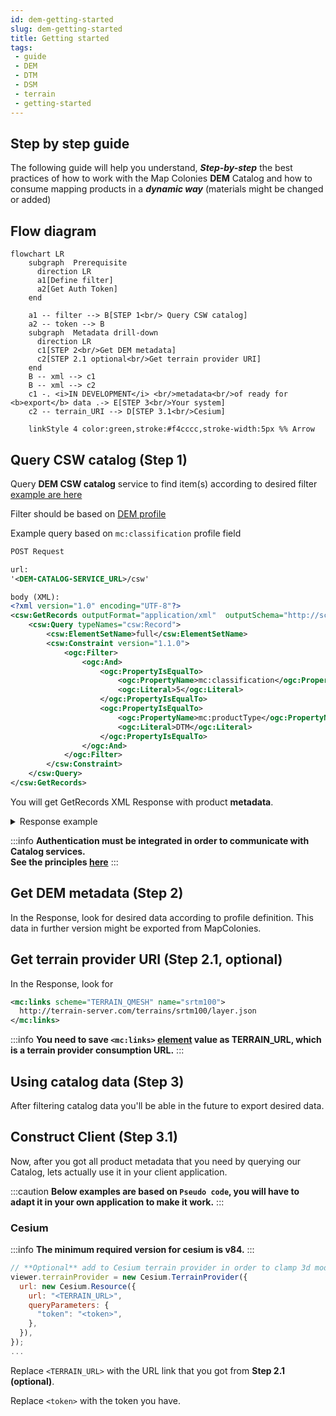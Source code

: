 ```yaml
---
id: dem-getting-started
slug: dem-getting-started
title: Getting started
tags:
 - guide
 - DEM
 - DTM
 - DSM
 - terrain
 - getting-started
---
```


## Step by step guide
The following guide will help you understand, ***Step-by-step*** the best practices of how to work with the Map Colonies **DEM** Catalog and how to consume mapping products in a ***dynamic way*** (materials might be changed or added)

## Flow diagram
```mermaid
flowchart LR
    subgraph  Prerequisite
      direction LR
      a1[Define filter]
      a2[Get Auth Token]
    end

    a1 -- filter --> B[STEP 1<br/> Query CSW catalog]
    a2 -- token --> B
    subgraph  Metadata drill-down
      direction LR
      c1[STEP 2<br/>Get DEM metadata]
      c2[STEP 2.1 optional<br/>Get terrain provider URI]
    end
    B -- xml --> c1
    B -- xml --> c2
    c1 -. <i>IN DEVELOPMENT</i> <br/>metadata<br/>of ready for <b>export</b> data .-> E[STEP 3<br/>Your system]
    c2 -- terrain_URI --> D[STEP 3.1<br/>Cesium]

    linkStyle 4 color:green,stroke:#f4cccc,stroke-width:5px %% Arrow 
```

## Query CSW catalog (Step 1)
Query **DEM CSW catalog** service to find item(s) according to desired filter [example are here](/docs/ogc/protocols/examples/ogc-csw-examples)

Filter should be based on [DEM profile](/docs/MapColonies/DEM/Services/catalog/catalog-profile-v1)

Example query based on `mc:classification` profile field
```xml title="GetRecords Request"
POST Request

url:
'<DEM-CATALOG-SERVICE_URL>/csw'

body (XML):
<?xml version="1.0" encoding="UTF-8"?>
<csw:GetRecords outputFormat="application/xml"  outputSchema="http://schema.mapcolonies.com/dem" resultType="results" service="CSW" version="2.0.2" startPosition="1" maxRecords="200" xmlns:mc="http://schema.mapcolonies.com/dem" xmlns:csw="http://www.opengis.net/cat/csw/2.0.2" xmlns:ogc="http://www.opengis.net/ogc">
    <csw:Query typeNames="csw:Record">
        <csw:ElementSetName>full</csw:ElementSetName>
        <csw:Constraint version="1.1.0">
            <ogc:Filter>
                <ogc:And>
                    <ogc:PropertyIsEqualTo>
                        <ogc:PropertyName>mc:classification</ogc:PropertyName>
                        <ogc:Literal>5</ogc:Literal>
                    </ogc:PropertyIsEqualTo>
                    <ogc:PropertyIsEqualTo>
                        <ogc:PropertyName>mc:productType</ogc:PropertyName>
                        <ogc:Literal>DTM</ogc:Literal>
                    </ogc:PropertyIsEqualTo>
                </ogc:And>
            </ogc:Filter>
        </csw:Constraint>
    </csw:Query>
</csw:GetRecords>
```

You will get GetRecords XML Response with product **metadata**.

<details>
  <summary>Response example</summary>

```xml title="Search Results Example"
    <?xml version="1.0" encoding="UTF-8"?>
    <csw:GetRecordsResponse xmlns:csw="http://www.opengis.net/cat/csw/2.0.2" xmlns:dc="http://purl.org/dc/elements/1.1/" xmlns:dct="http://purl.org/dc/terms/" xmlns:gmd="http://www.isotc211.org/2005/gmd" xmlns:gml="http://www.opengis.net/gml" xmlns:mc="http://schema.mapcolonies.com/dem" xmlns:ows="http://www.opengis.net/ows" xmlns:xs="http://www.w3.org/2001/XMLSchema" xmlns:xsi="http://www.w3.org/2001/XMLSchema-instance" version="2.0.2" xsi:schemaLocation="http://www.opengis.net/cat/csw/2.0.2 http://schemas.opengis.net/csw/2.0.2/CSW-discovery.xsd">
    <csw:SearchStatus timestamp="2022-03-27T06:45:54Z" />
    <csw:SearchResults numberOfRecordsMatched="2" numberOfRecordsReturned="2" nextRecord="0" recordSchema="http://schema.mapcolonies.com/dem" elementSet="full">
        <mc:MCDEMRecord>
            <mc:accuracyLEP90>999.0</mc:accuracyLEP90>
            <mc:classification>5</mc:classification>
            <mc:footprint>{"type":"Polygon","coordinates":[[[31.2603,33.4345],[31.2603,34.4888],[32.3353,34.4888],[32.3353,33.4345],[31.2603,33.4345]]]}</mc:footprint>
            <mc:geographicArea>ישראל</mc:geographicArea>
            <mc:maxHorizontalAccuracyCE90>999.0</mc:maxHorizontalAccuracyCE90>
            <mc:id>c2bbeeee-6081-4e69-918c-287f48ea244d</mc:id>
            <mc:links scheme="WMTS_LAYER" name="" description="">http://dem-server/15211-65da-4523-9d6f-08016ad51b0d....</mc:links>
            <mc:producerName>DAVID</mc:producerName>
            <mc:productBBox>31.2603,33.4345,32.3353,34.4888</mc:productBBox>
            <mc:productId>c2bbeeee-6081-4e69-918c-287f48ea244d</mc:productId>
            <mc:productName>מודל פריז</mc:productName>
            <mc:productType>DTM</mc:productType>
            <mc:productVersion>1</mc:productVersion>
            <mc:productionMethod>photogrammetric</mc:productionMethod>
            <mc:productionSystem>P-30</mc:productionSystem>
            <mc:productionSystemVersion>1</mc:productionSystemVersion>
            <mc:region>צפון</mc:region>
            <mc:sensors>sensor1</mc:sensors>
            <mc:imagingTimeEndUTC>2022-06-15T10:39:00Z</mc:imagingTimeEndUTC>
            <mc:imagingTimeBeginUTC>2022-06-15T10:39:00Z</mc:imagingTimeBeginUTC>
            <mc:SRS>4567</mc:SRS>
            <mc:SRSName>WGS24GEO</mc:SRSName>
            <mc:type>RECORD_DEM</mc:type>
            <ows:BoundingBox crs="urn:x-ogc:def:crs:EPSG:6.11:4326" dimensions="2">
                <ows:LowerCorner>33.4345 31.2603</ows:LowerCorner>
                <ows:UpperCorner>34.4888 32.3353</ows:UpperCorner>
            </ows:BoundingBox>
        </mc:MCDEMRecord>
        <mc:MCDEMRecord>
            <mc:accuracyLEP90>999.0</mc:accuracyLEP90>
            <mc:classification>6</mc:classification>
            <mc:creationDateUTC>2022-06-15</mc:creationDateUTC>
            <mc:description>srtm100</mc:description>
            <mc:footprint>{"type":"Polygon","coordinates":[[[35.2670012825,32.5856881598],[35.2670012825,32.6300363309],[35.3105702702,32.6300363309],[35.3105702702,32.5856881598],[35.2670012825,32.5856881598]]]}</mc:footprint>
            <mc:geographicArea>North</mc:geographicArea>
            <mc:maxHorizontalAccuracyCE90>999.0</mc:maxHorizontalAccuracyCE90>
            <mc:id>11111111-1111-1111-1111-111111111111</mc:id>
            <mc:links scheme="TERRAIN_QMESH" name="" description="">http://terrain-server.com/terrains/srtm100/layer.json</mc:links>
            <mc:producerName>MIKI</mc:producerName>
            <mc:productBBox>35.2670012825,32.5856881598,35.3105702702,32.6300363309</mc:productBBox>
            <mc:productId>11111111-1111-1111-1111-111111111111</mc:productId>
            <mc:productName>srtm100</mc:productName>
            <mc:productType>DTM</mc:productType>
            <mc:productVersion>1</mc:productVersion>
            <mc:productionMethod></mc:productionMethod>
            <mc:productionSystem></mc:productionSystem>
            <mc:productionSystemVersion>1</mc:productionSystemVersion>
            <mc:region>Israel</mc:region>
            <mc:sensors>UNDEFINED</mc:sensors>
            <mc:imagingTimeEndUTC>2022-06-15</mc:imagingTimeEndUTC>
            <mc:imagingTimeBeginUTC>2022-06-15</mc:imagingTimeBeginUTC>
            <mc:SRS>4326</mc:SRS>
            <mc:SRSName>WGS84GEO</mc:SRSName>
            <mc:type>RECORD_DEM</mc:type>
            <ows:BoundingBox crs="urn:x-ogc:def:crs:EPSG:6.11:4326" dimensions="2">
                <ows:LowerCorner>32.5856881598 35.2670012825</ows:LowerCorner>
                <ows:UpperCorner>32.6300363309 35.3105702702</ows:UpperCorner>
            </ows:BoundingBox>
        </mc:MCDEMRecord>
    </csw:SearchResults>
    </csw:GetRecordsResponse>
```
</details>

:::info
**Authentication must be integrated in order to communicate with Catalog services.**<br/>
**See the principles [here](/docs/MapColonies/authentication)**
:::

## Get DEM metadata (Step 2)
In the Response, look for desired data according to profile definition.
This data in further version might be exported from MapColonies.


## Get terrain provider URI (Step 2.1, optional)
In the Response, look for

```xml title="Extract link for terrain provider"
<mc:links scheme="TERRAIN_QMESH" name="srtm100">
  http://terrain-server.com/terrains/srtm100/layer.json
</mc:links>
```

:::info
**You need to save `<mc:links>` <u>element</u> value as TERRAIN_URL, which is a terrain provider consumption URL.**
:::

## Using catalog data (Step 3)
After filtering catalog data you'll be able in the future to export desired data.

## Construct Client (Step 3.1)
Now, after you got all product metadata that you need by querying our Catalog, lets actually use it in your client application.

:::caution
**Below examples are based on `Pseudo code`, you will have to adapt it in your own application to make it work.**
:::

### Cesium

:::info
**The minimum required version for cesium is v84.**
:::

```javascript
// **Optional** add to Cesium terrain provider in order to clamp 3d models to the ground or investigate terrain 
viewer.terrainProvider = new Cesium.TerrainProvider({
  url: new Cesium.Resource({
    url: "<TERRAIN_URL>",
    queryParameters: {
      "token": "<token>",
    },
  }),
});
...
```
Replace `<TERRAIN_URL>` with the URL link that you got from **Step 2.1 (optional)**.

Replace `<token>` with the token you have.

